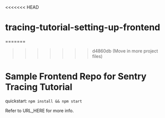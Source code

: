 <<<<<<< HEAD
# tracing-tutorial-setting-up-frontend

=======
>>>>>>> d4860db (Move in more project files)
# Sample Frontend Repo for Sentry Tracing Tutorial

quickstart: `npm install && npm start`

Refer to URL_HERE for more info.